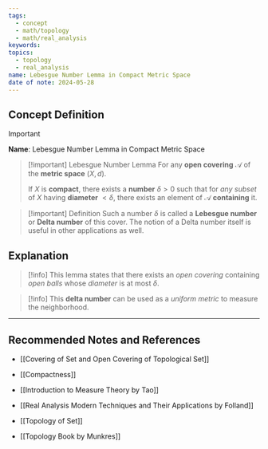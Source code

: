 ```yaml
---
tags:
  - concept
  - math/topology
  - math/real_analysis
keywords: 
topics:
  - topology
  - real_analysis
name: Lebesgue Number Lemma in Compact Metric Space
date of note: 2024-05-28
---
```


## Concept Definition

>[!important]
>**Name**: Lebesgue Number Lemma in Compact Metric Space

>[!important] Lebesgue Number Lemma
>For any **open covering** $\mathscr{A}$ of the **metric space** $(X,d)$. 
>
>If $X$ is **compact**, there exists a **number** $\delta>0$ such that for *any subset* of $X$ having **diameter** $<\delta$, there exists an element of $\mathscr{A}$ **containing** it. 

>[!important] Definition
>Such a number $\delta$ is called a **Lebesgue number** or **Delta number** of this cover. The notion of a Delta number itself is useful in other applications as well.

## Explanation

>[!info]
>This lemma states that there exists an *open covering* containing *open balls* whose *diameter* is at most $\delta$.

>[!info]
>This **delta number** can be used as a *uniform metric* to measure the neighborhood.






-----------
##  Recommended Notes and References

- [[Covering of Set and Open Covering of Topological Set]]
- [[Compactness]]


- [[Introduction to Measure Theory by Tao]]
- [[Real Analysis Modern Techniques and Their Applications by Folland]]

- [[Topology of Set]]

- [[Topology Book by Munkres]]